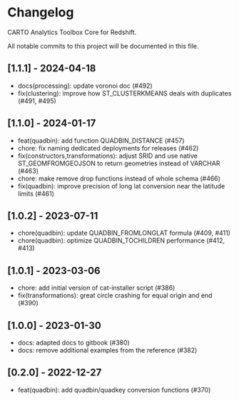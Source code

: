 # Changelog

CARTO Analytics Toolbox Core for Redshift.

All notable commits to this project will be documented in this file.

## [1.1.1] - 2024-04-18

- docs(processing): update voronoi doc (#492)
- fix(clustering): improve how ST_CLUSTERKMEANS deals with duplicates (#491, #495)

## [1.1.0] - 2024-01-17

- feat(quadbin): add function QUADBIN_DISTANCE (#457)
- chore: fix naming dedicated deployments for releases (#462)
- fix(constructors,transformations): adjust SRID and use native ST_GEOMFROMGEOJSON to return geometries instead of VARCHAR (#463)
- chore: make remove drop functions instead of whole schema (#466)
- fix(quadbin): improve precision of long lat conversion near the latitude limits (#461)

## [1.0.2] - 2023-07-11

- chore(quadbin): update QUADBIN_FROMLONGLAT formula (#409, #411)
- chore(quadbin): optimize QUADBIN_TOCHILDREN performance (#412, #413)

## [1.0.1] - 2023-03-06

- chore: add initial version of cat-installer script (#386)
- fix(transformations): great circle crashing for equal origin and end (#390)

## [1.0.0] - 2023-01-30

- docs: adapted docs to gitbook (#380)
- docs: remove additional examples from the reference (#382)

## [0.2.0] - 2022-12-27

- feat(quadbin): add quadbin/quadkey conversion functions (#370)
